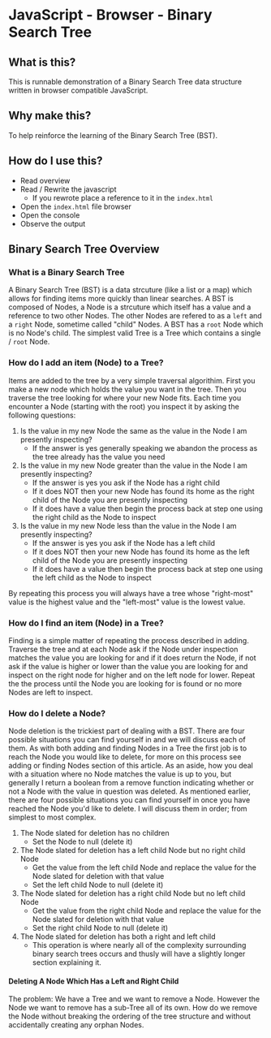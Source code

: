 # JavaScript - Browser - Binary Search Tree

## What is this?

This is runnable demonstration of a Binary Search Tree data structure written in browser compatible JavaScript.

## Why make this?

To help reinforce the learning of the Binary Search Tree (BST).

## How do I use this?

- Read overview
- Read / Rewrite the javascript
	- If you rewrote place a reference to it in the `index.html`
- Open the `index.html` file browser
- Open the console
- Observe the output

## Binary Search Tree Overview

### What is a Binary Search Tree

A Binary Search Tree (BST) is a data strcuture (like a list or a map) which allows for finding items more quickly than linear searches. A BST is composed of Nodes, a Node is a strcuture which itself has a value and a reference to two other Nodes. The other Nodes are refered to as a `left` and a `right` Node, sometime called "child" Nodes. A BST has a `root` Node which is no Node's child. The simplest valid Tree is a Tree which contains a single / `root` Node.

### How do I add an item (Node) to a Tree?

Items are added to the tree by a very simple traversal algorithim. First you make a new node which holds the value you want in the tree. Then you traverse the tree looking for where your new Node fits. Each time you encounter a Node (starting with the root) you inspect it by asking the following questions: 

1. Is the value in my new Node the same as the value in the Node I am presently inspecting?
	- If the answer is yes generally speaking we abandon the process as the tree already has the value you need
2. Is the value in my new Node greater than the value in the Node I am presently inspecting?
	- If the answer is yes you ask if the Node has a right child
	- If it does NOT then your new Node has found its home as the right child of the Node you are presently inspecting
	- If it does have a value then begin the process back at step one using the right child as the Node to inspect
3. Is the value in my new Node less than the value in the Node I am presently inspecting?
	- If the answer is yes you ask if the Node has a left child
	- If it does NOT then your new Node has found its home as the left child of the Node you are presently inspecting
	- If it does have a value then begin the process back at step one using the left child as the Node to inspect 

By repeating this process you will always have a tree whose "right-most" value is the highest value and the "left-most" value is the lowest value.

### How do I find an item (Node) in a Tree?

Finding is a simple matter of repeating the process described in adding. Traverse the tree and at each Node ask if the Node under inspection matches the value you are looking for and if it does return the Node, if not ask if the value is higher or lower than the value you are looking for and inspect on the right node for higher and on the left node for lower. Repeat the the process until the Node you are looking for is found or no more Nodes are left to inspect.

### How do I delete a Node?

Node deletion is the trickiest part of dealing with a BST. There are four possible situations you can find yourself in and we will discuss each of them. As with both adding and finding Nodes in a Tree the first job is to reach the Node you would like to delete, for more on this process see adding or finding Nodes section of this article. As an aside, how you deal with a situation where no Node matches the value is up to you, but generally I return a boolean from a remove function indicating whether or not a Node with the value in question was deleted. As mentioned earlier, there are four possible situations you can find yourself in once you have reached the Node you'd like to delete. I will discuss them in order; from simplest to most complex.

1. The Node slated for deletion has no children
	- Set the Node to null (delete it)
2. The Node slated for deletion has a left child Node but no right child Node
	- Get the value from the left child Node and replace the value for the Node slated for deletion with that value  
	- Set the left child Node to null (delete it)
3. The Node slated for deletion has a right child Node but no left child Node
	- Get the value from the right child Node and replace the value for the Node slated for deletion with that value  
	- Set the right child Node to null (delete it)
4. The Node slated for deletion has both a right and left child
	- This operation is where nearly all of the complexity surrounding binary search trees occurs and thusly will have a slightly longer section explaining it.

#### Deleting A Node Which Has a Left and Right Child

The problem: We have a Tree and we want to remove a Node. However the Node we want to remove has a sub-Tree all of its own. How do we remove the Node without breaking the ordering of the tree structure and without accidentally creating any orphan Nodes. 



